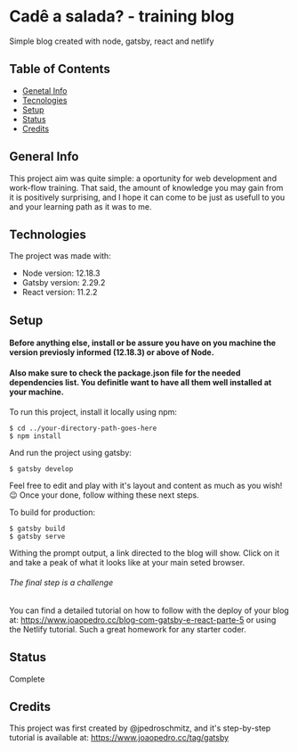 # Cadê a salada? - training blog
Simple blog created with node, gatsby, react and netlify

## Table of Contents
* [Genetal Info](#general-info)
* [Tecnologies](#tecnologies)
* [Setup](#setup)
* [Status](#status)
* [Credits](#credits)

## General Info
This project aim was quite simple: a oportunity for web development and work-flow training. 
That said, the amount of knowledge you may gain from it is positively surprising, and I hope it can come to be just as usefull to you and your learning path as it was to me.

## Technologies
The project was made with:
* Node version: 12.18.3
* Gatsby version: 2.29.2
* React version: 11.2.2

## Setup
#### Before anything else, install or be assure you have on you machine the version previosly informed (12.18.3) or above of Node.
#### Also make sure to check the package.json file for the needed dependencies list. You definitle want to have all them well installed at your machine.


To run this project, install it locally using npm:

```
$ cd ../your-directory-path-goes-here
$ npm install
```

And run the project using gatsby:

```
$ gatsby develop
```
Feel free to edit and play with it's layout and content as much as you wish! :wink:
Once your done, follow withing these next steps.

To build for production:

```
$ gatsby build
$ gatsby serve
```


Withing the prompt output, a link directed to the blog will show. Click on it and take a peak of what it looks like at your main seted browser.

###### The final step is a challenge
You can find a detailed tutorial on how to follow with the deploy of your blog at: https://www.joaopedro.cc/blog-com-gatsby-e-react-parte-5 or using the Netlify tutorial. Such a great homework for any starter coder.


## Status
Complete

## Credits
This project was first created by @jpedroschmitz, and it's step-by-step tutorial is available at: https://www.joaopedro.cc/tag/gatsby
